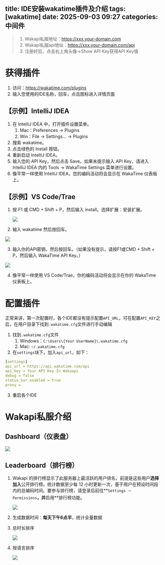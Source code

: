 title: IDE安装wakatime插件及介绍
tags: [wakatime]
date: 2025-09-03 09:27
categories: 中间件
---

> 1. Wakapi私服地址：https://xxx.your-domain.com
> 2. Wakapi私服api地址：https://xxx.your-domain.com/api
> 3. 注册好后，点击右上角头像->Show API Key获得API Key值

# 获得插件

1. 访问：https://wakatime.com/plugins
2. 输入您使用的IDE名称，回车，点击图标进入详情页面

<!-- more -->

## 【示例】IntelliJ IDEA

1. 在 IntelliJ IDEA 中，打开插件设置菜单。
   1. Mac：Preferences → Plugins
   2. Win：File → Settings… → Plugins
2. 搜索 wakatime。
3. 点击绿色的 Install 按钮。
4. 重新启动 IntelliJ IDEA。
5. 输入您的 API Key，然后点击 Save。如果未提示输入 API Key，请进入 IntelliJ IDEA 内的 Tools → WakaTime Settings 菜单进行设置。
6. 像平常一样使用 IntelliJ IDEA，您的编码活动将会显示在 WakaTime 仪表板上。

## 【示例】VS Code/Trae

1. 按 F1 或 CMD + Shift + P，然后输入 install。选择扩展：安装扩展。

   ![](https://imgs.lodsve.com:9000/images/2025/09/03/92d8cc194c9a.png)

2. 输入 wakatime 然后按回车。

![](https://imgs.lodsve.com:9000/images/2025/09/03/4b881572c35f.png)

3. 输入你的API密钥，然后按回车。（如果没有提示，请按F1或CMD + Shift + P，然后输入 WakaTime API Key。）

![](https://imgs.lodsve.com:9000/images/2025/09/03/66f656c288af.png)

4. 像平常一样使用 VS Code/Trae，你的编码活动将会显示在你的 WakaTime 仪表板上。

# 配置插件

正常来讲，第一次配置时，各个IDE都没有提示配置`API_URL`，可在配置`API_KEY`之后，在用户目录下找到`.wakatime.cfg`文件进行手动编辑

1. 找到`.wakatime.cfg`文件
   1. Windows：`C:\Users\{Your UserName}\.wakatime.cfg`
   2. Mac: `~/.wakatime.cfg`
2. 在`settings`块下，加入`api_url`，如下：

```YAML
[settings]
api_url = https://api.wakatime.com/api
api_key = Your API Key In Wakaapi
debug = false
status_bar_enabled = true
proxy = 
```

3. 重启各个IDE

# Wakapi私服介绍

## Dashboard（仪表盘）

![](https://imgs.lodsve.com:9000/images/2025/09/03/ed273189cda0.png)

## Leaderboard（排行榜）

1. Wakapi 的排行榜显示了此服务器上最活跃的用户排名，前提是这些用户**选择加入**公开排行榜。统计数据至少每 12 小时更新一次，基于用户在预设时间段内的总编码时间。要参与排行榜，请登录后前往**`Settings 🠒 Permissions`**，并**启用**排行榜功能。

   ![](https://imgs.lodsve.com:9000/images/2025/09/03/f4d78aed4686.png)

2. 生成数据时间：**每天下午6点半**，统计全量数据

3. 总时长排序

   ![](https://imgs.lodsve.com:9000/images/2025/09/03/a6510c27bb2f.png)

4. 按语言排序


   ![](https://imgs.lodsve.com:9000/images/2025/09/03/1d0c6add0079.png)
